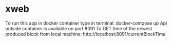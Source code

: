 # xweb
To run this app in docker container type in terminal: docker-compose up
Api outside container is available on port 8091
To GET time of the newest produced block from local  machine: http://localhost:8091/currentBlockTime